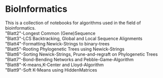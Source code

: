 # BioInformatics
This is a collection of notebooks for algorithms used in the field of bioinformatics. <br>
"Blatt2"-Longest Common (Gene)Sequence <br>
"Blatt3"-LCS Backtracking, Global and Local Sequence Alignments <br>
"Blatt4"-Formatting Newick-Strings to binary-trees <br>
"Blatt5"-Rooting Phylogenetic Trees using Newick-Strings <br>
"Blatt6"-Sorting Newick-Strings, Prune-and-regraft on Phylogenetic Trees <br>
"Blatt7"-Bond-Bending Networks and Pebble-Game-Algorithm <br>
"Blatt8"-K-means,K-Center and Lloyd-Algorithm <br>
"Blatt9"-Soft K-Means using HiddenMatrices <br>

